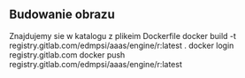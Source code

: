 ## Budowanie obrazu
Znajdujemy sie w katalogu z plikeim Dockerfile
docker build -t registry.gitlab.com/edmpsi/aaas/engine/r:latest .
docker login registry.gitlab.com
docker push registry.gitlab.com/edmpsi/aaas/engine/r:latest